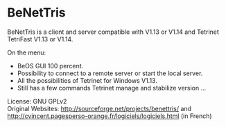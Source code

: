 BeNetTris
====================
BeNetTris is a client and server compatible with V1.13 or V1.14 and Tetrinet TetriFast V1.13 or V1.14.

On the menu:
 - BeOS GUI 100 percent.
 - Possibility to connect to a remote server or start the local server.
 - All the possibilities of Tetrinet for Windows V1.13.
 - Still has a few commands Tetrinet manage and stabilize version ... 

License: GNU GPLv2  
Original Websites: http://sourceforge.net/projects/benettris/ and http://cvincent.pagesperso-orange.fr/logiciels/logiciels.html (in French)
